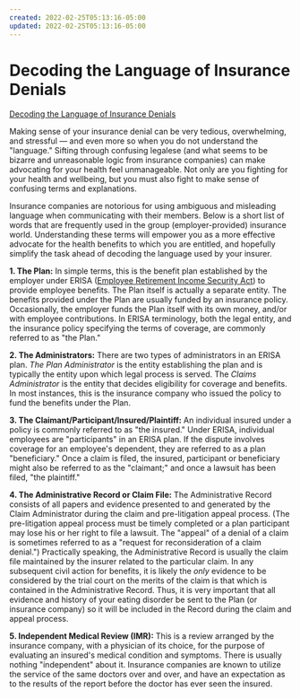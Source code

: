 ```yaml
---
created: 2022-02-25T05:13:16-05:00
updated: 2022-02-25T05:13:16-05:00
---
```

# Decoding the Language of Insurance Denials
[Decoding the Language of Insurance Denials](https://www.kantorlaw.net/blog/2015/june/decoding-the-language-of-insurance-denials/)

Making sense of your insurance denial can be very tedious, overwhelming, and stressful — and even more so when you do not understand the "language." Sifting through confusing legalese (and what seems to be bizarre and unreasonable logic from insurance companies) can make advocating for your health feel unmanageable. Not only are you fighting for your health and wellbeing, but you must also fight to make sense of confusing terms and explanations.

Insurance companies are notorious for using ambiguous and misleading language when communicating with their members. Below is a short list of words that are frequently used in the group (employer-provided) insurance world. Understanding these terms will empower you as a more effective advocate for the health benefits to which you are entitled, and hopefully simplify the task ahead of decoding the language used by your insurer.

**1. The Plan:** In simple terms, this is the benefit plan established by the employer under ERISA ([Employee Retirement Income Security Act](https://www.kantorlaw.net/practice-areas/erisa/)) to provide employee benefits. The Plan itself is actually a separate entity. The benefits provided under the Plan are usually funded by an insurance policy. Occasionally, the employer funds the Plan itself with its own money, and/or with employee contributions. In ERISA terminology, both the legal entity, and the insurance policy specifying the terms of coverage, are commonly referred to as "the Plan."

**2. The Administrators:** There are two types of administrators in an ERISA plan. _The Plan Administrator_ is the entity establishing the plan and is typically the entity upon which legal process is served. The _Claims Administrator_ is the entity that decides eligibility for coverage and benefits. In most instances, this is the insurance company who issued the policy to fund the benefits under the Plan.

**3. The Claimant/Participant/Insured/Plaintiff:** An individual insured under a policy is commonly referred to as "the insured." Under ERISA, individual employees are "participants" in an ERISA plan. If the dispute involves coverage for an employee's dependent, they are referred to as a plan "beneficiary." Once a claim is filed, the insured, participant or beneficiary might also be referred to as the "claimant;" and once a lawsuit has been filed, "the plaintiff."

**4. The Administrative Record or Claim File:** The Administrative Record consists of all papers and evidence presented to and generated by the Claim Administrator during the claim and pre-litigation appeal process. (The pre-litigation appeal process must be timely completed or a plan participant may lose his or her right to file a lawsuit. The "appeal" of a denial of a claim is sometimes referred to as a "request for reconsideration of a claim denial.") Practically speaking, the Administrative Record is usually the claim file maintained by the insurer related to the particular claim. In any subsequent civil action for benefits, it is likely the _only_ evidence to be considered by the trial court on the merits of the claim is that which is contained in the Administrative Record. Thus, it is very important that all evidence and history of your eating disorder be sent to the Plan (or insurance company) so it will be included in the Record during the claim and appeal process.

**5. Independent Medical Review (IMR):** This is a review arranged by the insurance company, with a physician of its choice, for the purpose of evaluating an insured's medical condition and symptoms. There is usually nothing "independent" about it. Insurance companies are known to utilize the service of the same doctors over and over, and have an expectation as to the results of the report before the doctor has ever seen the insured.